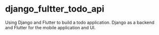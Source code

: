 # django_fultter_todo_api
Using Django and Flutter to build a todo application. Django as a backend and Flutter for the mobile application and UI.
